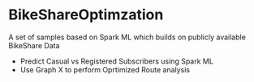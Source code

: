 # BikeShareOptimzation

A set of samples based on Spark ML which builds on publicly available BikeShare Data 

- Predict Casual vs Registered Subscribers using Spark ML
- Use Graph X to perform Oprtimized Route analysis
